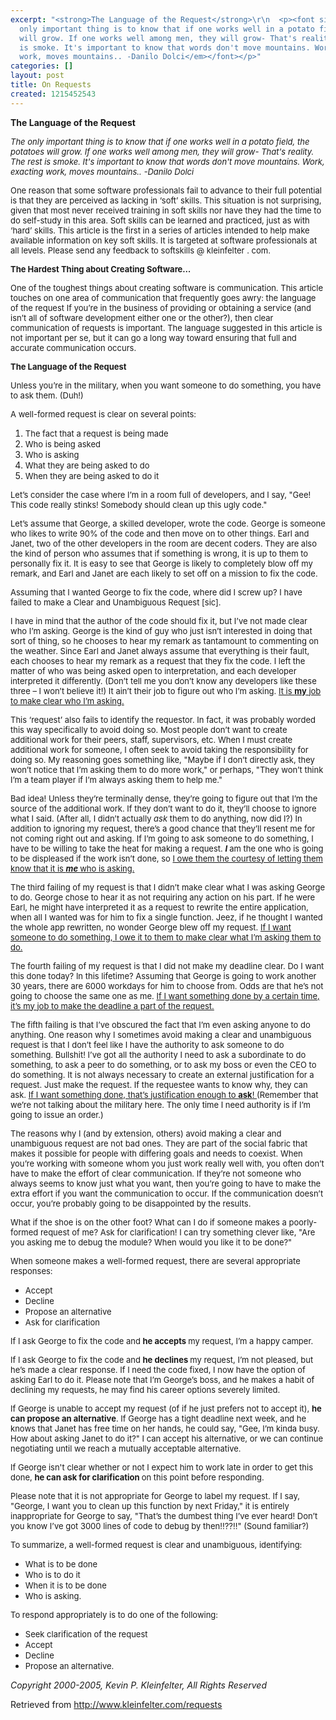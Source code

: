 ```yaml
---
excerpt: "<strong>The Language of the Request</strong>\r\n  <p><font size=\"2\"><em>The
  only important thing is to know that if one works well in a potato field, the potatoes
  will grow. If one works well among men, they will grow- That's reality. The rest
  is smoke. It's important to know that words don't move mountains. Work, exacting
  work, moves mountains.. -Danilo Dolci</em></font></p>"
categories: []
layout: post
title: On Requests
created: 1215452543
---
```

<strong>The Language of the Request</strong>
  <p><font size="2"><em>The only important thing is to know that if one works well in a potato field, the potatoes will grow. If one works well among men, they will grow- That's reality. The rest is smoke. It's important to know that words don't move mountains. Work, exacting work, moves mountains.. -Danilo Dolci</em></font></p>
  <p><font size="2">One reason that some software professionals fail to advance to their full potential is that they are perceived as lacking in ‘soft’ skills. This situation is not surprising, given that most never received training in soft skills nor have they had the time to do self-study in this area. Soft skills can be learned and practiced, just as with ‘hard’ skills. This article is the first in a series of articles intended to help make available information on key soft skills. It is targeted at software professionals at all levels. Please send any feedback to softskills @ kleinfelter . com.</font></p>
  <p><font size="2"><strong>The Hardest Thing about Creating Software…</strong></font></p>
  <p><font size="2">One of the toughest things about creating software is communication. This article touches on one area of communication that frequently goes awry: the language of the request If you’re in the business of providing or obtaining a service (and isn’t all of software development either one or the other?), then clear communication of requests is important. The language suggested in this article is not important per se, but it can go a long way toward ensuring that full and accurate communication occurs.</font></p>
  <p><font size="2"><strong>The Language of the Request</strong></font></p>
  <p><font size="2">Unless you’re in the military, when you want someone to do something, you have to ask them. (Duh!) </font></p>
  <p><font size="2">A well-formed request is clear on several points:</font></p>
  <ol>
    <li><font size="2">The fact that a request is being made</font></li>
    <li><font size="2">Who is being asked</font></li>
    <li><font size="2">Who is asking</font></li>
    <li><font size="2">What they are being asked to do</font></li>
    <li><font size="2">When they are being asked to do it</font></li>
  </ol>
  <p><font size="2">Let’s consider the case where I’m in a room full of developers, and I say, &quot;Gee! This code really stinks! Somebody should clean up this ugly code.&quot; </font></p>
  <p><font size="2">Let’s assume that George, a skilled developer, wrote the code. George is someone who likes to write 90% of the code and then move on to other things. Earl and Janet, two of the other developers in the room are decent coders. They are also the kind of person who assumes that if something is wrong, it is up to them to personally fix it. It is easy to see that George is likely to completely blow off my remark, and Earl and Janet are each likely to set off on a mission to fix the code.</font></p>
  <p><font size="2">Assuming that I wanted George to fix the code, where did I screw up? I have failed to make a Clear and Unambiguous Request [sic].</font></p>
  <p><font size="2">I have in mind that the author of the code should fix it, but I’ve not made clear who I’m asking. George is the kind of guy who just isn’t interested in doing that sort of thing, so he chooses to hear my remark as tantamount to commenting on the weather. Since Earl and Janet always assume that everything is their fault, each chooses to hear my remark as a request that they fix the code. I left the matter of who was being asked open to interpretation, and each developer interpreted it differently. (Don’t tell me you don’t know any developers like these three – I won’t believe it!) It ain’t their job to figure out who I’m asking. <u>It is </u><strong><u>my</u></strong><u> job to make clear who I’m asking.</u></font></p>
  <p><font size="2">This ‘request’ also fails to identify the requestor. In fact, it was probably worded this way specifically to avoid doing so. Most people don’t want to create additional work for their peers, staff, supervisors, etc. When I must create additional work for someone, I often seek to avoid taking the responsibility for doing so. My reasoning goes something like, &quot;Maybe if I don’t directly ask, they won’t notice that I’m asking them to do more work,&quot; or perhaps, &quot;They won’t think I’m a team player if I’m always asking them to help me.&quot;</font></p>
  <p><font size="2">Bad idea! Unless they’re terminally dense, they’re going to figure out that I’m the source of the additional work. If they don’t want to do it, they’ll choose to ignore what I said. (After all, I didn’t actually <em>ask</em> them to do anything, now did I?) In addition to ignoring my request, there’s a good chance that they’ll resent me for not coming right out and asking. If I’m going to ask someone to do something, I have to be willing to take the heat for making a request. <strong><em>I </em></strong>am the one who is going to be displeased if the work isn’t done, so <u>I owe them the courtesy of letting them know that it is </u><strong><em><u>me </u></em></strong><u>who is asking.</u></font></p>
  <p><font size="2">The third failing of my request is that I didn’t make clear what I was asking George to do. George chose to hear it as not requiring any action on his part. If he were Earl, he might have interpreted it as a request to rewrite the entire application, when all I wanted was for him to fix a single function. Jeez, if he thought I wanted the whole app rewritten, no wonder George blew off my request. <u>If I want someone to do something, I owe it to them to make clear what I’m asking them to do.</u></font></p>
  <p><font size="2">The fourth failing of my request is that I did not make my deadline clear. Do I want this done today? In this lifetime? Assuming that George is going to work another 30 years, there are 6000 workdays for him to choose from. Odds are that he’s not going to choose the same one as me. <u>If I want something done by a certain time, it’s my job to make the deadline a part of the request.</u></font></p>
  <p><font size="2">The fifth failing is that I’ve obscured the fact that I’m even asking anyone to do anything. One reason why I sometimes avoid making a clear and unambiguous request is that I don’t feel like I have the authority to ask someone to do something. Bullshit! I’ve got all the authority I need to ask a subordinate to do something, to ask a peer to do something, or to ask my boss or even the CEO to do something. It is not always necessary to create an external justification for a request. Just make the request. If the requestee wants to know why, they can ask. <u>If I want something done, that’s justification enough to </u><strong><u>ask</u></strong><u>! </u>(Remember that we’re not talking about the military here. The only time I need authority is if I’m going to issue an order.) </font></p>
  <p><font size="2">The reasons why I (and by extension, others) avoid making a clear and unambiguous request are not bad ones. They are part of the social fabric that makes it possible for people with differing goals and needs to coexist. When you’re working with someone whom you just work really well with, you often don’t have to make the effort of clear communication. If they’re not someone who always seems to know just what you want, then you’re going to have to make the extra effort if you want the communication to occur. If the communication doesn’t occur, you’re probably going to be disappointed by the results.</font></p>
  <p><font size="2">What if the shoe is on the other foot? What can I do if someone makes a poorly-formed request of me? Ask for clarification! I can try something clever like, &quot;Are you asking me to debug the module? When would you like it to be done?&quot;</font></p>
  <p><font size="2">When someone makes a well-formed request, there are several appropriate responses:</font></p>
  <ul>
    <li><font size="2">Accept</font></li>
    <li><font size="2">Decline</font></li>
    <li><font size="2">Propose an alternative</font></li>
    <li><font size="2">Ask for clarification</font></li>
  </ul>
  <p><font size="2">If I ask George to fix the code and <strong>he accepts </strong>my request, I’m a happy camper.</font></p>
  <p><font size="2">If I ask George to fix the code and <strong>he declines </strong>my request, I’m not pleased, but he’s made a clear response. If I need the code fixed, I now have the option of asking Earl to do it. Please note that I’m George’s boss, and he makes a habit of declining my requests, he may find his career options severely limited.</font></p>
  <p><font size="2">If George is unable to accept my request (of if he just prefers not to accept it), <strong>he can propose an alternative</strong>. If George has a tight deadline next week, and he knows that Janet has free time on her hands, he could say, &quot;Gee, I’m kinda busy. How about asking Janet to do it?&quot; I can accept his alternative, or we can continue negotiating until we reach a mutually acceptable alternative.</font></p>
  <p><font size="2">If George isn't clear whether or not I expect him to work late in order to get this done, <strong>he can ask for clarification </strong>on this point before responding.</font></p>
  <p><font size="2">Please note that it is not appropriate for George to label my request. If I say, &quot;George, I want you to clean up this function by next Friday,&quot; it is entirely inappropriate for George to say, &quot;That’s the dumbest thing I’ve ever heard! Don’t you know I’ve got 3000 lines of code to debug by then!!??!!&quot; (Sound familiar?) </font></p>
  <p></p>
  <p><font size="2">To summarize, a well-formed request is clear and unambiguous, identifying:</font></p>
  <ul>
    <li><font size="2">What is to be done</font></li>
    <li><font size="2">Who is to do it</font></li>
    <li><font size="2">When it is to be done</font></li>
    <li><font size="2">Who is asking.</font></li>
  </ul>
  <p><font size="2">To respond appropriately is to do one of the following:</font></p>
  <ul>
    <li><font size="2">Seek clarification of the request</font></li>
    <li><font size="2">Accept</font></li>
    <li><font size="2">Decline</font></li>
    <li><font size="2">Propose an alternative.</font></li>
  </ul>
  <p><em>Copyright 2000-2005, Kevin P. Kleinfelter, All Rights Reserved</em></p> 


Retrieved from http://www.kleinfelter.com/requests
